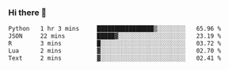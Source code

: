 ### Hi there 👋

<!--
**gustavkrist/gustavkrist** is a ✨ _special_ ✨ repository because its `README.md` (this file) appears on your GitHub profile.

Here are some ideas to get you started:

- 🔭 I’m currently working on ...
- 🌱 I’m currently learning ...
- 👯 I’m looking to collaborate on ...
- 🤔 I’m looking for help with ...
- 💬 Ask me about ...
- 📫 How to reach me: ...
- 😄 Pronouns: ...
- ⚡ Fun fact: ...
-->

<!--START_SECTION:waka-->

```txt
Python   1 hr 3 mins     ████████████████▒░░░░░░░░   65.96 %
JSON     22 mins         █████▓░░░░░░░░░░░░░░░░░░░   23.19 %
R        3 mins          █░░░░░░░░░░░░░░░░░░░░░░░░   03.72 %
Lua      2 mins          ▓░░░░░░░░░░░░░░░░░░░░░░░░   02.70 %
Text     2 mins          ▓░░░░░░░░░░░░░░░░░░░░░░░░   02.41 %
```

<!--END_SECTION:waka-->
